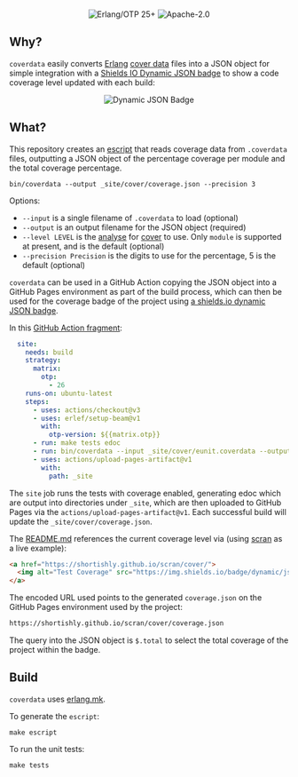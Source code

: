 <br>

<p align="center">
    <img alt="Erlang/OTP 25+" src="https://img.shields.io/badge/Erlang%2FOTP-25%2B-green?style=flat-square">
    <img alt="Apache-2.0" src="https://img.shields.io/github/license/shortishly/scran?style=flat-square">
</p>

## Why?

`coverdata` easily converts [Erlang][erlang-org] [cover
data][erlang-org-cover] files into a JSON object for simple
integration with a [Shields IO Dynamic JSON
badge][shields-io-dynamic-json-badge] to show a code coverage level
updated with each build:

<p align="center">
  <img alt="Dynamic JSON Badge" src="https://img.shields.io/badge/dynamic/json?url=https%3A%2F%2Fshortishly.github.io%2Fcoverdata%2Fscran.json&query=%24.total&suffix=%25&label=coverage">
</p>

## What?

This repository creates an [escript][erlang-org-escript] that reads
coverage data from `.coverdata` files, outputting a JSON object of
the percentage coverage per module and the total coverage percentage.

```shell
bin/coverdata --output _site/cover/coverage.json --precision 3
```

Options:

- `--input` is a single filename of `.coverdata` to load (optional)
- `--output` is an output filename for the JSON object (required)
- `--level LEVEL` is the [analyse][erlang-org-cover-analyse-1] for
  [cover][erlang-org-cover] to use. Only `module` is supported at
  present, and is the default (optional)
- `--precision Precision` is the digits to use for the percentage, 5
  is the default (optional)
  
`coverdata` can be used in a GitHub Action copying the JSON object
into a GitHub Pages environment as part of the build process, which
can then be used for the coverage badge of the project using [a
shields.io dynamic JSON badge][shields-io-dynamic-json-badge].

In this [GitHub Action fragment][shortishly-scran-main-yml]:

```yaml
  site:
    needs: build
    strategy:
      matrix:
        otp:
          - 26
    runs-on: ubuntu-latest
    steps:
      - uses: actions/checkout@v3
      - uses: erlef/setup-beam@v1
        with:
          otp-version: ${{matrix.otp}}
      - run: make tests edoc
      - run: bin/coverdata --input _site/cover/eunit.coverdata --output _site/cover/coverage.json --precision 3
      - uses: actions/upload-pages-artifact@v1
        with:
          path: _site
```

The `site` job runs the tests with coverage enabled, generating edoc
which are output into directories under `_site`, which are then
uploaded to GitHub Pages via the
`actions/upload-pages-artifact@v1`. Each successful build will update
the `_site/cover/coverage.json`.

The [README.md][shortishly-scran-readme-md] references the
current coverage level via (using [scran][shortishly-scran] as a live example):

```html
<a href="https://shortishly.github.io/scran/cover/">
  <img alt="Test Coverage" src="https://img.shields.io/badge/dynamic/json?url=https%3A%2F%2Fshortishly.github.io%2Fscran%2Fcover%2Fcoverage.json&query=%24.total&suffix=%25&style=flat-square&label=Test%20Coverage&color=green">
</a>
```

The encoded URL used points to the generated `coverage.json` on the
GitHub Pages environment used by the project:

```bash
https://shortishly.github.io/scran/cover/coverage.json
```

The query into the JSON object is `$.total` to select the total
coverage of the project within the badge.

## Build

`coverdata` uses [erlang.mk][erlang-mk].

To generate the `escript`:

```shell
make escript
```

To run the unit tests:

```shell
make tests
```

[erlang-mk]: https://erlang.mk
[erlang-org-cover-analyse-1]: https://www.erlang.org/doc/man/cover.html#analyse-1
[erlang-org-cover]: https://www.erlang.org/doc/apps/tools/cover_chapter.html
[erlang-org-escript]: https://www.erlang.org/doc/man/escript.html
[erlang-org]: https://www.erlang.org
[shields-io-dynamic-json-badge]: https://shields.io/badges/dynamic-json-badge
[shortishly-scran-main-yml]: https://github.com/shortishly/scran/blob/main/.github/workflows/main.yml
[shortishly-scran-readme-md]: https://github.com/shortishly/scran/blob/main/README.md
[shortishly-scran]: https://github.com/shortishly/scran/
